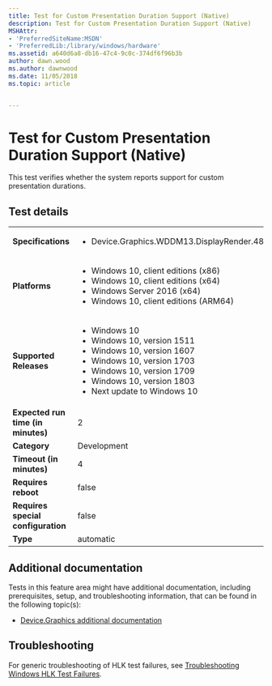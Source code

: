 ```yaml
---
title: Test for Custom Presentation Duration Support (Native)
description: Test for Custom Presentation Duration Support (Native)
MSHAttr:
- 'PreferredSiteName:MSDN'
- 'PreferredLib:/library/windows/hardware'
ms.assetid: a640d6a8-db16-47c4-9c0c-374df6f96b3b
author: dawn.wood
ms.author: dawnwood
ms.date: 11/05/2018
ms.topic: article


---
```


# <span id="p_hlk_test.d14cbdb9-bb12-42f6-80bd-1a98a7793742"></span>Test for Custom Presentation Duration Support (Native)


This test verifies whether the system reports support for custom presentation durations.

## Test details

|||
|---|---|
| **Specifications**  | <ul><li>Device.Graphics.WDDM13.DisplayRender.48HzVideoPlayback</li></ul> |  
| **Platforms**   | <ul><li>Windows 10, client editions (x86)</li><li>Windows 10, client editions (x64)</li><li>Windows Server 2016 (x64)</li><li>Windows 10, client editions (ARM64)</li></ul> |
| **Supported Releases** | <ul><li>Windows 10</li><li>Windows 10, version 1511</li><li>Windows 10, version 1607</li><li>Windows 10, version 1703</li><li>Windows 10, version 1709</li><li>Windows 10, version 1803</li><li>Next update to Windows 10</li></ul> |
|**Expected run time (in minutes)**| 2 |
|**Category**| Development |
|**Timeout (in minutes)**| 4 |
|**Requires reboot**| false |
|**Requires special configuration**| false |
|**Type**| automatic |



## <span id="Additional_documentation"></span><span id="additional_documentation"></span><span id="ADDITIONAL_DOCUMENTATION"></span>Additional documentation


Tests in this feature area might have additional documentation, including prerequisites, setup, and troubleshooting information, that can be found in the following topic(s):

-   [Device.Graphics additional documentation](device-graphics-additional-documentation.md)

## <span id="Troubleshooting"></span><span id="troubleshooting"></span><span id="TROUBLESHOOTING"></span>Troubleshooting


For generic troubleshooting of HLK test failures, see [Troubleshooting Windows HLK Test Failures](../user/troubleshooting-windows-hlk-test-failures.md).










